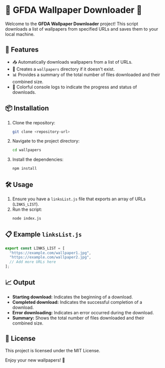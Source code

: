 # 🌟 GFDA Wallpaper Downloader 🌟

Welcome to the **GFDA Wallpaper Downloader** project! This script downloads a list of wallpapers from specified URLs and saves them to your local machine.

## 🚀 Features

- 📥 Automatically downloads wallpapers from a list of URLs.
- 📂 Creates a `wallpapers` directory if it doesn't exist.
- 📊 Provides a summary of the total number of files downloaded and their combined size.
- 🎨 Colorful console logs to indicate the progress and status of downloads.

## 📦 Installation

1. Clone the repository:
   ```sh
   git clone <repository-url>
   ```
2. Navigate to the project directory:
   ```sh
   cd wallpapers
   ```
3. Install the dependencies:
   ```sh
   npm install
   ```

## 🛠️ Usage

1. Ensure you have a `linksList.js` file that exports an array of URLs (`LINKS_LIST`).
2. Run the script:
   ```sh
   node index.js
   ```

## 📋 Example `linksList.js`

```javascript
export const LINKS_LIST = [
  "https://example.com/wallpaper1.jpg",
  "https://example.com/wallpaper2.jpg",
  // Add more URLs here
];
```

## 📈 Output

- **Starting download:** Indicates the beginning of a download.
- **Completed download:** Indicates the successful completion of a download.
- **Error downloading:** Indicates an error occurred during the download.
- **Summary:** Shows the total number of files downloaded and their combined size.

## 📜 License

This project is licensed under the MIT License.

Enjoy your new wallpapers! 🎉
